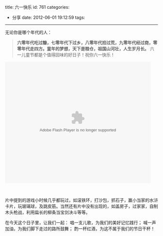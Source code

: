 title: 六一快乐
id: 761
categories:
  - 分享
date: 2012-06-01 19:12:59
tags:
---

无论你是哪个年代的人：
> **六零年代吃过糠，七零年代下过乡，八零年代拾过荒，九零年代经过商，零零年代走四方。童年的梦想，天下是粮仓，祖国山河壮，人生岁月长。**
六一儿童节都是个值得回味的好日子！祝你六一快乐！

<object width="480" height="400" classid="clsid:d27cdb6e-ae6d-11cf-96b8-444553540000" codebase="http://download.macromedia.com/pub/shockwave/cabs/flash/swflash.cab#version=6,0,40,0"><param name="src" value="http://player.youku.com/player.php/sid/XNDA1NTQzMzYw/v.swf" /><param name="quality" value="high" /><param name="allowscriptaccess" value="sameDomain" /><param name="allowfullscreen" value="true" /><embed width="480" height="400" type="application/x-shockwave-flash" src="http://player.youku.com/player.php/sid/XNDA1NTQzMzYw/v.swf" quality="high" allowscriptaccess="sameDomain" allowfullscreen="true" /></object>

&nbsp;

片中提到的游戏小时候几乎都玩过，如滚铁环，打沙包，抓石子，赢小当家的水浒卡片，玩玻璃球，及跳皮筋。当然还有片中没有出现的，如盖房子，过家家，自制木头枪战，利用扁长的柳条当宝剑决斗等等。

在今天这个日子里，让我们一起：
唱一支儿歌，为我们的美好记忆践行；
喊一声加油，为我们脚下走过的路所鼓舞；
酌一杯红酒，为这不属于我们的节日干杯！